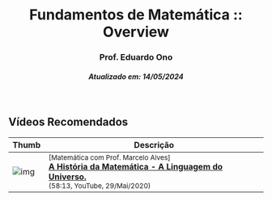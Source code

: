 <h1 align="center">Fundamentos de Matemática :: Overview</h1>
<h3 align="center">Prof. Eduardo Ono</h3>
<h5 align="center">Atualizado em: 14/05/2024</h5>

&nbsp;

## Vídeos Recomendados

| Thumb | Descrição |
| --- | --- |
| ![img](https://img.youtube.com/vi/Ogqn2MCIXCo/default.jpg) | <sup>[Matemática com Prof. Marcelo Alves]</sup><br>[__A História da Matemática - A Linguagem do Universo.__](https://www.youtube.com/watch?v=Ogqn2MCIXCo)<br><sub>(58:13, YouTube, 29/Mai/2020)</sub> |

&nbsp;
